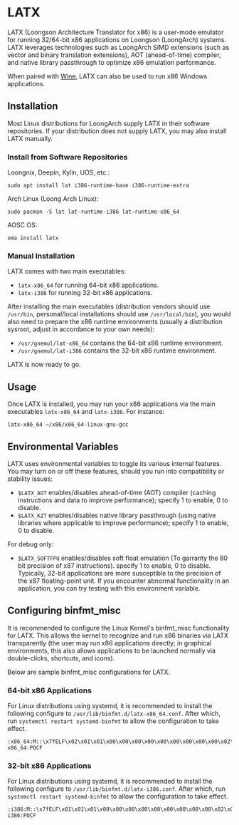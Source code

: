 LATX
===

LATX (Loongson Architecture Translator for x86) is a user-mode emulator for running 32/64-bit x86 applications on Loongson (LoongArch) systems. LATX leverages technologies such as LoongArch SIMD extensions (such as vector and binary translation extensions), AOT (ahead-of-time) compiler, and native library passthrough to optimize x86 emulation performance.

When paired with [Wine](https://winehq.org), LATX can also be used to run x86 Windows applications.

Installation
---

Most Linux distributions for LoongArch supply LATX in their software repositories. If your distribution does not supply LATX, you may also install LATX manually.

### Install from Software Repositories

Loongnix, Deepin, Kylin, UOS, etc.:

```
sudo apt install lat i386-runtime-base i386-runtime-extra
```

Arch Linux (Loong Arch Linux):

```
sudo pacman -S lat lat-runtime-i386 lat-runtime-x86_64
```

AOSC OS:

```
oma install latx
```

### Manual Installation

LATX comes with two main executables:

- `latx-x86_64` for running 64-bit x86 applications.
- `latx-i386` for running 32-bit x86 applications.

After installing the main executables (distribution vendors should use `/usr/bin`, personal/local installations should use `/usr/local/bin`), you would also need to prepare the x86 runtime environments (usually a distribution sysroot, adjust in accordance to your own needs):

- `/usr/gnemul/lat-x86_64` contains the 64-bit x86 runtime environment.
- `/usr/gnemul/lat-i386` contains the 32-bit x86 runtime environment.

LATX is now ready to go.

Usage
---

Once LATX is installed, you may run your x86 applications via the main executables `latx-x86_64` and `latx-i386`. For instance:

```
latx-x86_64 ~/x86/x86_64-linux-gnu-gcc
```

Environmental Variables
---

LATX uses environmental variables to toggle its various internal features. You may turn on or off these features, should you run into compatibility or stability issues:

- `$LATX_AOT` enables/disables ahead-of-time (AOT) compiler (caching instructions and data to improve performance); specify 1 to enable, 0 to disable.
- `$LATX_KZT` enables/disables native library passthrough (using native libraries where applicable to improve performance); specify 1 to enable, 0 to disable.

For debug only:
- `$LATX_SOFTFPU` enables/disables soft float emulation (To garranty the 80 bit precision of x87 instructions). specify 1 to enable, 0 to disable.
Typically, 32-bit applications are more susceptible to the precision of the x87 floating-point unit. If you encounter abnormal functionality in an application, you can try testing with this environment variable.

Configuring binfmt_misc
---

It is recommended to configure the Linux Kernel's binfmt_misc functionality for LATX. This allows the kernel to recognize and run x86 binaries via LATX transparently (the user may run x86 applications directly; in graphical environments, this also allows applications to be launched normally via double-clicks, shortcuts, and icons).

Below are sample binfmt_misc configurations for LATX.

### 64-bit x86 Applications

For Linux distributions using systemd, it is recommended to install the following configure to `/usr/lib/binfmt.d/latx-x86_64.conf`. After which, run `systemctl restart systemd-binfmt` to allow the configuration to take effect.

```
:x86_64:M::\x7fELF\x02\x01\x01\x00\x00\x00\x00\x00\x00\x00\x00\x00\x02\x00\x3e\x00:\xff\xff\xff\xff\xff\xfe\xfe\x00\xff\xff\xff\xff\xff\xff\xff\xff\xfe\xff\xff\xff:/usr/bin/latx-x86_64:POCF
```

### 32-bit x86 Applications

For Linux distributions using systemd, it is recommended to install the following configure to `/usr/lib/binfmt.d/latx-i386.conf`. After which, run `systemctl restart systemd-binfmt` to allow the configuration to take effect.

```
:i386:M::\x7fELF\x01\x01\x01\x00\x00\x00\x00\x00\x00\x00\x00\x00\x02\x00\x03\x00:\xff\xff\xff\xff\xff\xfe\xfe\x00\xff\xff\xff\xff\xff\xff\xff\xff\xfe\xff\xff\xff:/usr/bin/latx-i386:POCF
```
